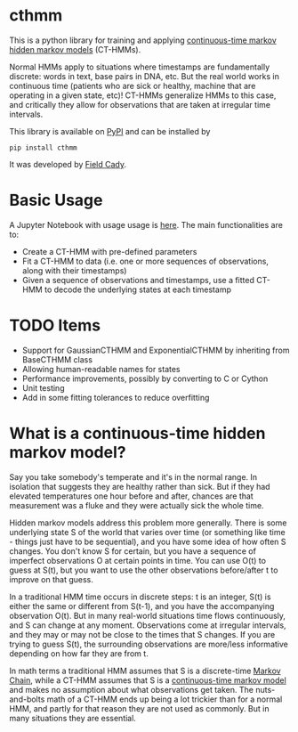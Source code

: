 # cthmm

This is a python library for training and applying
[continuous-time markov hidden markov models](https://en.wikipedia.org/wiki/Continuous-time_Markov_chain) (CT-HMMs).

Normal HMMs apply to situations where timestamps are fundamentally discrete:
words in text, base pairs in DNA, etc.
But the real world works in continuous time (patients who are sick or healthy,
machine that are operating in a given state, etc)!
CT-HMMs generalize HMMs to this case, and critically they allow for
observations that are taken at irregular time intervals.

This library is available on [PyPI](https://pypi.org/project/cthmm/)
and can be installed by
```
pip install cthmm
```

It was developed by [Field Cady](http://www.fieldcady.com).


# Basic Usage

A Jupyter Notebook with usage usage is [here](https://github.com/field-cady/cthmm/blob/main/CTHMM%20Examples.ipynb).
The main functionalities are to:
* Create a CT-HMM with pre-defined parameters
* Fit a CT-HMM to data (i.e. one or more sequences of observations, along with their timestamps)
* Given a sequence of observations and timestamps, use a fitted CT-HMM to decode the underlying states
    at each timestamp

# TODO Items
* Support for GaussianCTHMM and ExponentialCTHMM by inheriting from BaseCTHMM class
* Allowing human-readable names for states
* Performance improvements, possibly by converting to C or Cython
* Unit testing
* Add in some fitting tolerances to reduce overfitting


# What is a continuous-time hidden markov model?

Say you take somebody's temperate and it's in the normal range.
In isolation that suggests they are healthy rather than sick.
But if they had elevated temperatures one hour before and after,
chances are that measurement was a fluke and they were actually sick the whole time.

Hidden markov models address this problem more generally.
There is some underlying state S of the world that varies over time
(or something like time - things just have to be sequential),
and you have some idea of how often S changes.
You don't know S for certain, but you have a sequence of
imperfect observations O at certain points in time.
You can use O(t) to guess at S(t), but you want to use the
other observations before/after t to improve on that guess.

In a traditional HMM time occurs in discrete steps:
t is an integer, S(t) is either the same or different from S(t-1),
and you have the accompanying observation O(t).
But in many real-world situations time flows continuously,
and S can change at any moment.
Observations come at irregular intervals,
and they may or may not be close to the times that S changes.
If you are trying to guess S(t), the surrounding observations
are more/less informative depending on how far they are from t.

In math terms a traditional HMM assumes that S is a
discrete-time [Markov Chain](https://en.wikipedia.org/wiki/Markov_chain),
while a CT-HMM assumes that S is a
[continuous-time markov model](https://en.wikipedia.org/wiki/Continuous-time_Markov_chain)
and makes no assumption about what observations get taken.
The nuts-and-bolts math of a CT-HMM ends up being a lot trickier
than for a normal HMM, and partly for that reason they are not
used as commonly.
But in many situations they are essential.

